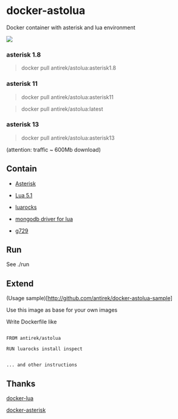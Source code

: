 # docker-astolua

Docker container with asterisk and lua environment

[![](https://images.microbadger.com/badges/image/antirek/asterisk-lua.svg)](https://microbadger.com/images/antirek/asterisk-lua "Get your own image badge on microbadger.com")

### asterisk 1.8

> docker pull antirek/astolua:asterisk1.8

### asterisk 11

> docker pull antirek/astolua:asterisk11

> docker pull antirek/astolua:latest

### asterisk 13

> docker pull antirek/astolua:asterisk13


(attention: traffic ~ 600Mb download)


## Contain

- [Asterisk](http://www.asterisk.org/)

- [Lua 5.1](http://www.lua.org/)

- [luarocks](https://luarocks.org/)

- [mongodb driver for lua](https://github.com/moai/luamongo)

- [g729](http://asterisk.hosting.lv/)



## Run

See ./run


## Extend

(Usage sample)[http://github.com/antirek/docker-astolua-sample]

Use this image as base for your own images

Write Dockerfile like

`````

FROM antirek/astolua

RUN luarocks install inspect


... and other instructions

`````




## Thanks

[docker-lua](https://github.com/niaquinto/docker-lua)

[docker-asterisk](https://github.com/dougbtv/docker-asterisk)

